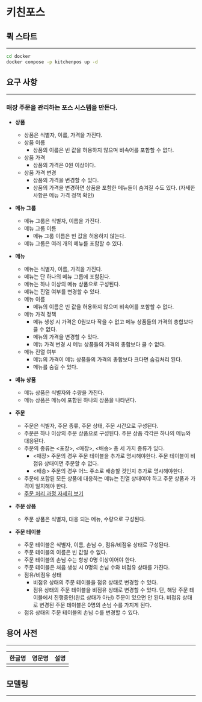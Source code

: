 # 키친포스

## 퀵 스타트

---

```sh
cd docker
docker compose -p kitchenpos up -d
```

## 요구 사항

---

### 매장 주문을 관리하는 포스 시스템을 만든다.

- **상품**

  - 상품은 식별자, 이름, 가격을 가진다.
  - 상품 이름
    - 상품의 이름은 빈 값을 허용하지 않으며 비속어를 포함할 수 없다.
  - 상품 가격
    - 상품의 가격은 0원 이상이다.
  - 상품 가격 변경
    - 상품의 가격을 변경할 수 있다.
    - 상품의 가격을 변경하면 상품을 포함한 메뉴들이 숨겨질 수도 있다. (자세한 사항은 메뉴 가격 정책 확인)

- **메뉴 그룹**

  - 메뉴 그룹은 식별자, 이름을 가진다.
  - 메뉴 그룹 이름
    - 메뉴 그룹 이름은 빈 값을 허용하지 않는다.
  - 메뉴 그룹은 여러 개의 메뉴를 포함할 수 있다.

- **메뉴**

  - 메뉴는 식별자, 이름, 가격을 가진다.
  - 메뉴는 단 하나의 메뉴 그룹에 포함된다.
  - 메뉴는 하나 이상의 메뉴 상품으로 구성된다.
  - 메뉴는 진열 여부를 변경할 수 있다.
  - 메뉴 이름
    - 메뉴의 이름은 빈 값을 허용하지 않으며 비속어를 포함할 수 없다.
  - 메뉴 가격 정책
    - 메뉴 생성 시 가격은 0원보다 작을 수 없고 메뉴 상품들의 가격의 총합보다 클 수 없다.
    - 메뉴의 가격을 변경할 수 있다.
    - 메뉴 가격 변경 시 메뉴 상품들의 가격의 총합보다 클 수 없다.
  - 메뉴 진열 여부
    - 메뉴의 가격이 메뉴 상품들의 가격의 총합보다 크다면 숨김처리 된다.
    - 메뉴를 숨길 수 있다.

- **메뉴 상품**

  - 메뉴 상품은 식별자와 수량을 가진다.
  - 메뉴 상품은 메뉴에 포함된 하나의 상품을 나타낸다.

- **주문**

  - 주문은 식별자, 주문 종류, 주문 상태, 주문 시간으로 구성된다.
  - 주문은 하나 이상의 주문 상품으로 구성된다. 주문 상품 각각은 하나의 메뉴와 대응된다.
  - 주문의 종류는 <포장>, <매장>, <배송> 총 세 가지 종류가 있다.
    - <매장> 주문의 경우 주문 테이블을 추가로 명시해야한다. 주문 테이블이 비점유 상태이면 주문할 수 없다.
    - <배송> 주문의 경우 어느 주소로 배송할 것인지 추가로 명시해야한다.
  - 주문에 포함된 모든 상품에 대응하는 메뉴는 진열 상태여야 하고 주문 상품과 가격이 일치해야 한다.
  - [주문 처리 과정 자세히 보기](img/order_flow.png)

- **주문 상품**

  - 주문 상품은 식별자, 대응 되는 메뉴, 수량으로 구성된다.

- **주문 테이블**

  - 주문 테이블은 식별자, 이름, 손님 수, 점유/비점유 상태로 구성된다.
  - 주문 테이블의 이름은 빈 값일 수 없다.
  - 주문 테이블의 손님 수는 항상 0명 이상이어야 한다.
  - 주문 테이블은 처음 생성 시 0명의 손님 수와 비점유 상태를 가진다.
  - 점유/비점유 상태
    - 비점유 상태의 주문 테이블을 점유 상태로 변경할 수 있다.
    - 점유 상태의 주문 테이블을 비점유 상태로 변경할 수 있다. 단, 해당 주문 테이블에서 진행중인(완료 상태가 아닌) 주문이 있으면 안 된다. 비점유 상태로 변경된 주문 테이블은 0명의 손님 수를 가지게 된다.
  - 점유 상태의 주문 테이블의 손님 수를 변경할 수 있다.

## 용어 사전

---

| 한글명 | 영문명 | 설명 |
| ------ | ------ | ---- |
|        |        |      |

## 모델링

---
